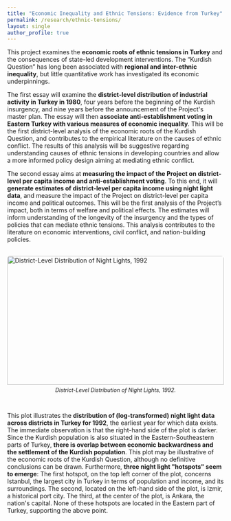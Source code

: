 ```yaml
---
title: "Economic Inequality and Ethnic Tensions: Evidence from Turkey"
permalink: /research/ethnic-tensions/
layout: single
author_profile: true
---
```


<!-- Preamble -->
<p>
This project examines the <strong>economic roots of ethnic tensions in Turkey</strong> and the consequences of state-led development interventions. The “Kurdish Question” has long been associated with <strong>regional and inter-ethnic inequality</strong>, but little quantitative work has investigated its economic underpinnings.
</p>

<!-- Research questions / essay novelties -->
<p>
The first essay will examine the <strong>district-level distribution of industrial activity in Turkey in 1980</strong>, four years before the beginning of the Kurdish insurgency, and nine years before the announcement of the Project's master plan. The essay will then <strong>associate anti-establishment voting in Eastern Turkey with various measures of economic inequality</strong>. This will be the first district-level analysis of the economic roots of the Kurdish Question, and contributes to the empirical literature on the causes of ethnic conflict. The results of this analysis will be suggestive regarding understanding causes of ethnic tensions in developing countries and allow a more informed policy design aiming at mediating ethnic conflict.
</p>

<p>
The second essay aims at <strong>measuring the impact of the Project on district-level per capita income and anti-establishment voting</strong>. To this end, it will <strong>generate estimates of district-level per capita income using night light data</strong>, and measure the impact of the Project on district-level per capita income and political outcomes. This will be the first analysis of the Project’s impact, both in terms of welfare and political effects. The estimates will inform understanding of the longevity of the insurgency and the types of policies that can mediate ethnic tensions. This analysis contributes to the literature on economic interventions, civil conflict, and nation-building policies.
</p>

<!-- Image -->
<div style="overflow:hidden; border-radius:6px; margin: 30px 0;">
  <img src="{{ '/images/themes/turkey-night-lights.jpeg' | relative_url }}" 
       alt="District-Level Distribution of Night Lights, 1992" 
       style="width:100%; height:300px; object-fit:cover; object-position:center;">
  <p style="font-size:0.9em; margin-top:5px; text-align:center;"><em>
    District-Level Distribution of Night Lights, 1992.
  </em></p>
</div>

<!-- Results paragraph -->
<p>
This plot illustrates the <strong>distribution of (log-transformed) night light data across districts in Turkey for 1992</strong>, the earliest year for which data exists. The immediate observation is that the right-hand side of the plot is darker. Since the Kurdish population is also situated in the Eastern-Southeastern parts of Turkey, <strong>there is overlap between economic backwardness and the settlement of the Kurdish population</strong>. This plot may be illustrative of the economic roots of the Kurdish Question, although no definitive conclusions can be drawn. Furthermore, <strong>three night light "hotspots" seem to emerge</strong>: The first hotspot, on the top left corner of the plot, concerns Istanbul, the largest city in Turkey in terms of population and income, and its surroundings. The second, located on the left-hand side of the plot, is Izmir, a historical port city. The third, at the center of the plot, is Ankara, the nation's capital. None of these hotspots are located in the Eastern part of Turkey, supporting the above point.
</p>
